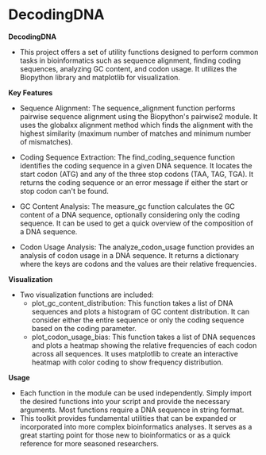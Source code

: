 # DecodingDNA

**DecodingDNA**
- This project offers a set of utility functions designed to perform common tasks in bioinformatics such as sequence alignment, finding coding sequences, analyzing GC content, and codon usage. It utilizes the Biopython library and matplotlib for visualization.

**Key Features**
- Sequence Alignment: The sequence_alignment function performs pairwise sequence alignment using the Biopython's pairwise2 module. It uses the globalxx alignment method which finds the alignment with the highest similarity (maximum number of matches and minimum number of mismatches).
- Coding Sequence Extraction: The find_coding_sequence function identifies the coding sequence in a given DNA sequence. It locates the start codon (ATG) and any of the three stop codons (TAA, TAG, TGA). It returns the coding sequence or an error message if either the start or stop codon can't be found.
- GC Content Analysis: The measure_gc function calculates the GC content of a DNA sequence, optionally considering only the coding sequence. It can be used to get a quick overview of the composition of a DNA sequence.

- Codon Usage Analysis: The analyze_codon_usage function provides an analysis of codon usage in a DNA sequence. It returns a dictionary where the keys are codons and the values are their relative frequencies.

**Visualization**
- Two visualization functions are included:
  - plot_gc_content_distribution: This function takes a list of DNA sequences and plots a histogram of GC content distribution. It can consider either the entire sequence or only the coding sequence based on the coding parameter.
  - plot_codon_usage_bias: This function takes a list of DNA sequences and plots a heatmap showing the relative frequencies of each codon across all sequences. It uses matplotlib to create an interactive heatmap with color coding to show frequency distribution.

**Usage**
- Each function in the module can be used independently. Simply import the desired functions into your script and provide the necessary arguments. Most functions require a DNA sequence in string format.
- This toolkit provides fundamental utilities that can be expanded or incorporated into more complex bioinformatics analyses. It serves as a great starting point for those new to bioinformatics or as a quick reference for more seasoned researchers.
